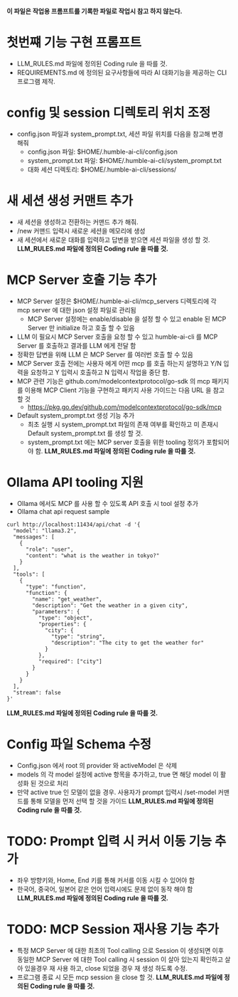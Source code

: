 **이 파일은 작업용 프롬프트를 기록한 파일로 작업시 참고 하지 않는다.**

# 첫번쨰 기능 구현 프롬프트
- LLM_RULES.md 파일에 정의된 Coding rule 을 따를 것.
- REQUIREMENTS.md 에 정의된 요구사항들에 따라 AI 대화기능을 제공하는 CLI 프로그램 제작.

# config 및 session 디렉토리 위치 조정
- config.json 파일과 system_prompt.txt, 세션 파일 위치를 다음을 참고해 변경 해줘
    - config.json 파일: $HOME/.humble-ai-cli/config.json
    - system_prompt.txt 파일: $HOME/.humble-ai-cli/system_prompt.txt
    - 대화 세션 디렉토리: $HOME/.humble-ai-cli/sessions/

# 새 세션 생성 커맨트 추가
- 새 세션을 생성하고 전환하는 커맨드 추가 해줘.
- /new 커맨드 입력시 새로운 세션을 메모리에 생성
- 새 세션에서 새로운 대화를 입력하고 답변을 받으면 세션 파일을 생성 할 것.
**LLM_RULES.md 파일에 정의된 Coding rule 을 따를 것.**

# MCP Server 호출 기능 추가
- MCP Server 설정은 $HOME/.humble-ai-cli/mcp_servers 디렉토리에 각 mcp server 에 대한 json 설정 파일로 관리됨
  - MCP Server 설정에는 enable/disable 을 설정 할 수 있고 enable 된 MCP Server 만 initialize 하고 호출 할 수 있음
- LLM 이 필요시 MCP Server 호출을 요청 할 수 있고 humble-ai-cli 를 MCP Server 를 호출하고 결과를 LLM 에게 전달 함
- 정확한 답변을 위해 LLM 은 MCP Server 를 여러번 호출 할 수 있음
- MCP Server 호출 전에는 사용자 에게 어떤 mcp 를 호출 하는지 설명하고 Y/N 입력을 요청하고 Y 입력시 호출하고 N 입력시 작업을 중단 함.
- MCP 관련 기능은 github.com/modelcontextprotocol/go-sdk 의 mcp 패키지를 이용해 MCP Client 기능을 구현하고 패키지 사용 가이드는 다음 URL 을 참고 할 것
  - https://pkg.go.dev/github.com/modelcontextprotocol/go-sdk/mcp
- Default system_prompt.txt 생성 기능 추가
  - 최초 실행 시 system_prompt.txt 파일의 존재 여부를 확인하고 미 존재시 Default system_prompt.txt 를 생성 할 것.
  - system_prompt.txt 에는 MCP server 호출을 위한 tooling 정의가 포함되어야 함.
**LLM_RULES.md 파일에 정의된 Coding rule 을 따를 것.**

# Ollama API tooling 지원
- Ollama 에서도 MCP 를 사용 할 수 있도록 API 호출 시 tool 설정 추가
- Ollama chat api request sample
```shell
curl http://localhost:11434/api/chat -d '{
  "model": "llama3.2",
  "messages": [
    {
      "role": "user",
      "content": "what is the weather in tokyo?"
    }
  ],
  "tools": [
    {
      "type": "function",
      "function": {
        "name": "get_weather",
        "description": "Get the weather in a given city",
        "parameters": {
          "type": "object",
          "properties": {
            "city": {
              "type": "string",
              "description": "The city to get the weather for"
            }
          },
          "required": ["city"]
        }
      }
    }
  ],
  "stream": false 
}'
```
**LLM_RULES.md 파일에 정의된 Coding rule 을 따를 것.**

# Config 파일 Schema 수정
- Config.json 에서 root 의 provider 와 activeModel 은 삭제
- models 의 각 model 설정에 active 항목을 추가하고, true 면 해당 model 이 활성화 된 것으로 처리
- 만약 active true 인 모델이 없을 경우. 사용자가 prompt 입력시 /set-model 커맨드를 통해 모델을 먼저 선택 할 것을 가이드
**LLM_RULES.md 파일에 정의된 Coding rule 을 따를 것.**

# TODO: Prompt 입력 시 커서 이동 기능 추가
- 좌우 방향키와, Home, End 키를 통해 커서를 이동 시킬 수 있어야 함
- 한국어, 중국어, 일본어 같은 언어 입력시에도 문제 없이 동작 해야 함
**LLM_RULES.md 파일에 정의된 Coding rule 을 따를 것.**

# TODO: MCP Session 재사용 기능 추가
- 특정 MCP Server 에 대한 최초의 Tool calling 으로 Session 이 생성되면 이후 동일한 MCP Server 에 대한 Tool calling 시 session 이 살아 있는지 확인하고 살아 있을경우 재 사용 하고, close 되었을 경우 재 생성 하도록 수정.
- 프로그램 종료 시 모든 mcp session 을 close 할 것.
**LLM_RULES.md 파일에 정의된 Coding rule 을 따를 것.**
